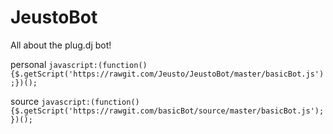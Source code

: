 # JeustoBot
All about the plug.dj bot!

personal `javascript:(function(){$.getScript('https://rawgit.com/Jeusto/JeustoBot/master/basicBot.js');})();`

source `javascript:(function(){$.getScript('https://rawgit.com/basicBot/source/master/basicBot.js');})();` 
